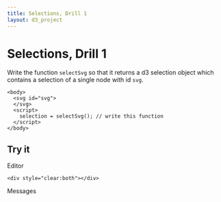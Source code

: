 ```yaml
---
title: Selections, Drill 1
layout: d3_project
---
```


# Selections, Drill 1

Write the function `selectSvg` so that it returns a d3 selection
object which contains a selection of a single node with id `svg`.

    <body>
	  <svg id="svg">
	  </svg>
	  <script>
	    selection = selectSvg(); // write this function
	  </script>
	</body>
	
## Try it

<div style="clear:both"></div>
<div>
  <div class="full-width-float short">
    <div>Editor</div>
	<div id="editor"></div>
	<div id="run"></div>
  </div>
</div>

	<div style="clear:both"></div>
<div>
  <div class="full-width-float">
    <div>Messages</div>
	<pre id="reports"></pre>
  </div>
</div>

<svg id="svg"></svg>

<script src="ace.js"></script>

<script src="drill1-1.js"></script>
